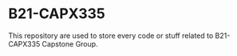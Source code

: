 # B21-CAPX335
This repository are used to store every code or stuff related to B21-CAPX335 Capstone Group.

